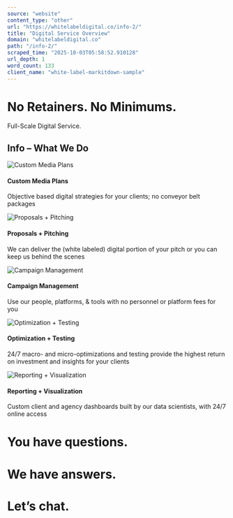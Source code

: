 ```yaml
---
source: "website"
content_type: "other"
url: "https://whitelabeldigital.co/info-2/"
title: "Digital Service Overview"
domain: "whitelabeldigital.co"
path: "/info-2/"
scraped_time: "2025-10-03T05:58:52.910128"
url_depth: 1
word_count: 133
client_name: "white-label-markitdown-sample"
---
```


# No Retainers. No Minimums.
Full-Scale Digital Service.

## Info – What We Do

![Custom Media Plans](/wp-content/uploads/2021/02/custom-media-plans.png)

#### Custom Media Plans

Objective based digital strategies for your clients; no conveyor belt packages

![Proposals + Pitching](/wp-content/uploads/2021/02/prop-pitching.png)

#### Proposals + Pitching

We can deliver the (white labeled) digital portion of your pitch or you can keep us behind the scenes

![Campaign Management](/wp-content/uploads/2021/02/campaign-management.png)

#### Campaign Management

Use our people, platforms, & tools with no personnel or platform fees for you

![Optimization + Testing](/wp-content/uploads/2021/02/opt-testing.png)

#### Optimization + Testing

24/7 macro- and micro-optimizations and testing provide the highest return on investment and insights for your clients

![Reporting + Visualization](/wp-content/uploads/2021/02/reporting-visual.png)

#### Reporting + Visualization

Custom client and agency dashboards built by our data scientists, with 24/7 online access

# You have questions.

# We have answers.

# Let’s chat.